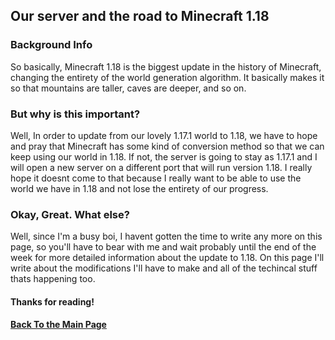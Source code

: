 <link rel="stylesheet" href="assets/css/light-darkmode.css">  

## Our server and the road to Minecraft 1.18

### Background Info
So basically, Minecraft 1.18 is the biggest update in the history of Minecraft, changing the entirety of the world generation algorithm. It basically makes it so that mountains are taller, caves are deeper, and so on. 

### But why is this important?
Well, In order to update from our lovely 1.17.1 world to 1.18, we have to hope and pray that Minecraft has some kind of conversion method so that we can keep using our world in 1.18. If not, the server is going to stay as 1.17.1 and I will open a new server on a different port that will run version 1.18. I really hope it doesnt come to that because I really want to be able to use the world we have in 1.18 and not lose the entirety of our progress.

### Okay, Great. What else?
Well, since I'm a busy boi, I havent gotten the time to write any more on this page, so you'll have to bear with me and wait probably until the end of the week for more detailed information about the update to 1.18. On this page I'll write about the modifications I'll have to make and all of the techincal stuff thats happening too.  

#### Thanks for reading!

#### [Back To the Main Page](/MinecraftServer/1-18-info)
